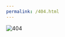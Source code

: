 ```yaml
---
permalink: /404.html
---
```


![404][404]

[404]:https://note.youdao.com/yws/api/personal/file/WEBde5b13bc6065026bc17ee36cb8c66235?method=download&shareKey=e7efa52f416ea4a8df6ead6a21bab1e6&inline=true  "404"
